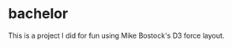 # bachelor

This is a project I did for fun using Mike Bostock's D3 force layout.
  
<style>
.node {
  stroke: #fff;
  stroke-width: 1.5px;
}
.link {
  stroke: #999;
  stroke-opacity: .6;
}
</style>

<script src="//d3js.org/d3.v3.min.js"></script>
<script>
var width = 990,
	height = 900;
var color = d3.scale.category20();
var force = d3.layout.force()
	.charge(-120)
	.linkDistance(30)
	.size([width, height]);
var svg = d3.select("#example").append("svg")
	.attr("width", width)
	.attr("height", height);
d3.json("/links_reduced.json", function(error, graph) {
    var edges = [];
    graph.links.forEach(function(e) { 
    var sourceNode = graph.nodes.filter(function(n) { return n.Name === e.source; })[0],
    targetNode = graph.nodes.filter(function(n) { return n.Name === e.target; })[0];
    	
    edges.push({source: sourceNode, target: targetNode, value: e.Value});
    });
    
   force
      .nodes(graph.nodes)
      .links(edges)
      .start();
	var link = svg.selectAll(".link")
		.data(edges)
	  .enter().append('line')
		.attr('class', 'link')
		.style('stroke-width', function(d) {return Math.sqrt(d.value); });
	var node = svg.selectAll('.node')
		.data(graph.nodes)
	 .enter().append('circle')
		.attr('class', 'node')
		.attr('r', 3)
		.style('fill', function(d) { return color(d.value); })
		.call(force.drag);
	node.append('title')
		.text(function(d) {return d.Name;});
	force.on('tick', function() {
		link.attr('x1', function(d) {return d.source.x; })
			.attr('y1', function(d) {return d.source.y; })
			.attr('x2', function(d) {return d.target.x; })
			.attr('y2', function(d) {return d.target.y; });
		
		node.attr('cx', function(d) {return d.x; })
			.attr('cy', function(d) {return d.y; });
	});
});
</script>
<div id="example"></div>
